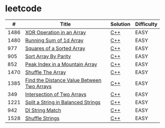 # leetcode

| # | Title | Solution | Difficulty |
|---| ----- | -------- | ---------- |
|1486|[XOR Operation in an Array](https://leetcode.com/problems/xor-operation-in-an-array/)|[C++](./cpp/xorOperationInAnArray.cpp)|EASY|
|1480|[Running Sum of 1d Array](https://leetcode.com/problems/running-sum-of-1d-array/)|[C++](./cpp/runningSumOf1dArray.cpp)|EASY|
|977|[Squares of a Sorted Array](https://leetcode.com/problems/squares-of-a-sorted-array/)|[C++](./cpp/squaresOfASortedArray.cpp)|EASY|
|905|[Sort Array By Parity](https://leetcode.com/problems/sort-array-by-parity/)|[C++](./cpp/sortArrayByParity.cpp)|EASY|
|852|[Peak Index in a Mountain Array](https://leetcode.com/problems/peak-index-in-a-mountain-array/)|[C++](./cpp/peakIndexInAMountainArray.cpp)|EASY|
|1470|[Shuffle The Array](https://leetcode.com/problems/shuffle-the-array/)|[C++](./cpp/shuffleTheArray.cpp)|EASY|
|1385|[Find the Distance Value Between Two Arrays](https://leetcode.com/problems/find-the-distance-value-between-two-arrays/)|[C++](./cpp/findTheDistanceValueBetweenTwoArrays.cpp)|EASY|
|349|[Intersection of Two Arrays](https://leetcode.com/problems/intersection-of-two-arrays/)|[C++](./cpp/intersectionOfTwoArrays.cpp)|EASY|
|1221|[Split a String in Balanced Strings](https://leetcode.com/problems/split-a-string-in-balanced-strings/)|[C++](./cpp/splitAStringInBalancedStrings.cpp)|EASY|
|942|[DI String Match](https://leetcode.com/problems/di-string-match/)|[C++](./cpp/diStringMatch.cpp)|EASY|
|1528|[Shuffle Strings](https://leetcode.com/problems/shuffle-string/)|[C++](./cpp/shuffleStrings.cpp)|EASY|